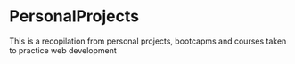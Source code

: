 # PersonalProjects
This is a recopilation from personal projects, bootcapms and courses taken to practice web development
